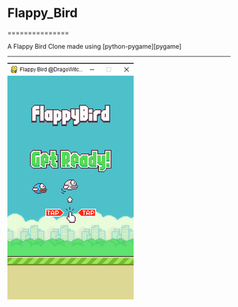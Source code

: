 # Flappy_Bird
===============

A Flappy Bird Clone made using [python-pygame][pygame]
**************************

![](https://github.com/Dragowitch123/Flappy_Bird/blob/master/gallery/Screenshot%20(1).png)
